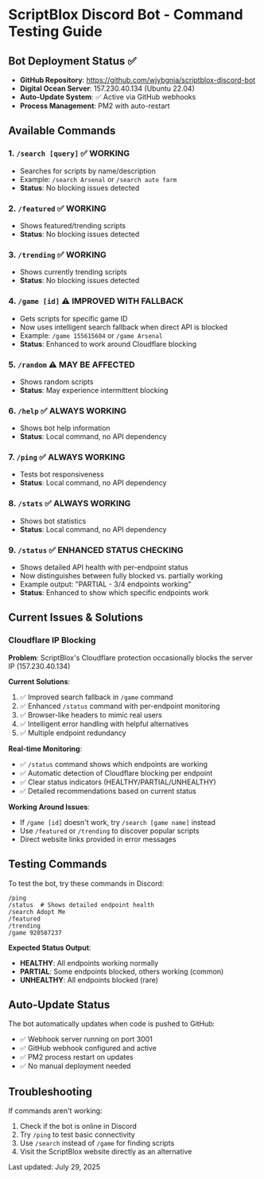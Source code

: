 # ScriptBlox Discord Bot - Command Testing Guide

## Bot Deployment Status ✅
- **GitHub Repository**: https://github.com/wjybgnia/scriptblox-discord-bot
- **Digital Ocean Server**: 157.230.40.134 (Ubuntu 22.04)
- **Auto-Update System**: ✅ Active via GitHub webhooks
- **Process Management**: PM2 with auto-restart

## Available Commands

### 1. `/search [query]` ✅ **WORKING**
- Searches for scripts by name/description
- Example: `/search Arsenal` or `/search auto farm`
- **Status**: No blocking issues detected

### 2. `/featured` ✅ **WORKING**  
- Shows featured/trending scripts
- **Status**: No blocking issues detected

### 3. `/trending` ✅ **WORKING**
- Shows currently trending scripts  
- **Status**: No blocking issues detected

### 4. `/game [id]` ⚠️ **IMPROVED WITH FALLBACK**
- Gets scripts for specific game ID
- Now uses intelligent search fallback when direct API is blocked
- Example: `/game 155615604` or `/game Arsenal`
- **Status**: Enhanced to work around Cloudflare blocking

### 5. `/random` ⚠️ **MAY BE AFFECTED**
- Shows random scripts
- **Status**: May experience intermittent blocking

### 6. `/help` ✅ **ALWAYS WORKING**
- Shows bot help information
- **Status**: Local command, no API dependency

### 7. `/ping` ✅ **ALWAYS WORKING**
- Tests bot responsiveness
- **Status**: Local command, no API dependency

### 8. `/stats` ✅ **ALWAYS WORKING**
- Shows bot statistics
- **Status**: Local command, no API dependency

### 9. `/status` ✅ **ENHANCED STATUS CHECKING**
- Shows detailed API health with per-endpoint status
- Now distinguishes between fully blocked vs. partially working
- Example output: "PARTIAL - 3/4 endpoints working"
- **Status**: Enhanced to show which specific endpoints work

## Current Issues & Solutions

### Cloudflare IP Blocking
**Problem**: ScriptBlox's Cloudflare protection occasionally blocks the server IP (157.230.40.134)

**Current Solutions**:
1. ✅ Improved search fallback in `/game` command
2. ✅ Enhanced `/status` command with per-endpoint monitoring
3. ✅ Browser-like headers to mimic real users
4. ✅ Intelligent error handling with helpful alternatives
5. ✅ Multiple endpoint redundancy

**Real-time Monitoring**:
- ✅ `/status` command shows which endpoints are working
- ✅ Automatic detection of Cloudflare blocking per endpoint
- ✅ Clear status indicators (HEALTHY/PARTIAL/UNHEALTHY)
- ✅ Detailed recommendations based on current status

**Working Around Issues**:
- If `/game [id]` doesn't work, try `/search [game name]` instead
- Use `/featured` or `/trending` to discover popular scripts
- Direct website links provided in error messages

## Testing Commands

To test the bot, try these commands in Discord:

```
/ping
/status  # Shows detailed endpoint health
/search Adopt Me
/featured
/trending
/game 920587237
```

**Expected Status Output**:
- **HEALTHY**: All endpoints working normally
- **PARTIAL**: Some endpoints blocked, others working (common)
- **UNHEALTHY**: All endpoints blocked (rare)

## Auto-Update Status

The bot automatically updates when code is pushed to GitHub:
- ✅ Webhook server running on port 3001
- ✅ GitHub webhook configured and active
- ✅ PM2 process restart on updates
- ✅ No manual deployment needed

## Troubleshooting

If commands aren't working:
1. Check if the bot is online in Discord
2. Try `/ping` to test basic connectivity
3. Use `/search` instead of `/game` for finding scripts
4. Visit the ScriptBlox website directly as an alternative

Last updated: July 29, 2025
